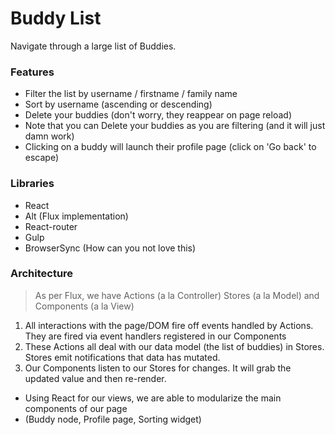 # Buddy List

Navigate through a large list of Buddies.

### Features
- Filter the list by username / firstname / family name
- Sort by username (ascending or descending)
- Delete your buddies (don't worry, they reappear on page reload)
 - Note that you can Delete your buddies as you are filtering (and it will just damn work)
- Clicking on a buddy will launch their profile page (click on 'Go back' to escape)

### Libraries
- React
- Alt (Flux implementation)
- React-router
- Gulp
 - BrowserSync (How can you not love this)

### Architecture
> As per Flux, we have Actions (a la Controller) Stores (a la Model) and Components (a la View)

1. All interactions with the page/DOM fire off events handled by Actions. They are fired via event handlers registered in our Components
2. These Actions all deal with our data model (the list of buddies) in Stores. Stores emit notifications that data has mutated.
3. Our Components listen to our Stores for changes. It will grab the updated value and then re-render.

- Using React for our views, we are able to modularize the main components of our page
 - (Buddy node, Profile page, Sorting widget)
